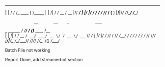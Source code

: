  _       ____         _      
| |     / / /_  ____ ( )_____
| | /| / / __ \/ __ \|// ___/
| |/ |/ / / / / /_/ / (__  )
|__/|__/_/ /_/\____/ /____/

                 __       __    _            ___
 _      ______ _/ /______/ /_  (_)___  ____ /__ \
| | /| / / __ `/ __/ ___/ __ \/ / __ \/ __ `// _/
| |/ |/ / /_/ / /_/ /__/ / / / / / / / /_/ //_/
|__/|__/\__,_/\__/\___/_/ /_/_/_/ /_/\__, /(_)
                                    /____/


Batch File not working

Report Done, add streamerbot section
